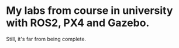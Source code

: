 # My labs from course in university with ROS2, PX4 and Gazebo.

Still, it's far from being complete.
